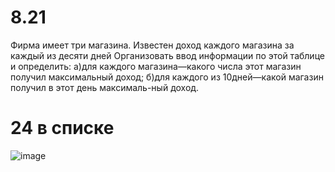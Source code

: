 # 8.21
Фирма имеет три магазина. Известен доход каждого магазина за каждый из десяти дней
Организовать ввод информации по этой таблице и определить:
а)для каждого магазина—какого числа этот магазин получил максимальный доход;
б)для каждого из 10дней—какой магазин получил в этот день максималь-ный доход.
# 24 в списке
![image](https://user-images.githubusercontent.com/85980107/202865764-0aee2670-bb00-4a66-8535-104217ad94d0.png)
